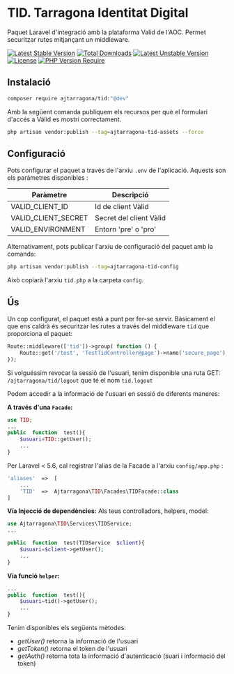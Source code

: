 # TID. Tarragona Identitat Digital
Paquet Laravel d'integració amb la plataforma Valid de l'AOC.
Permet securitzar rutes mitjançant un middleware.

[![Latest Stable Version](http://poser.pugx.org/ajtarragona/tid/v)](https://packagist.org/packages/ajtarragona/tid) 
[![Total Downloads](http://poser.pugx.org/ajtarragona/tid/downloads)](https://packagist.org/packages/ajtarragona/tid) 
[![Latest Unstable Version](http://poser.pugx.org/ajtarragona/tid/v/unstable)](https://packagist.org/packages/ajtarragona/tid) 
[![License](http://poser.pugx.org/ajtarragona/tid/license)](https://packagist.org/packages/ajtarragona/tid) 
[![PHP Version Require](http://poser.pugx.org/ajtarragona/tid/require/php)](https://packagist.org/packages/ajtarragona/tid)



## Instalació
```bash
composer require ajtarragona/tid:"@dev"
``` 

Amb la següent comanda publiquem els recursos per què el formulari d'accés a Vàlid es mostri correctament.
```bash
php artisan vendor:publish --tag=ajtarragona-tid-assets --force
```

## Configuració
Pots configurar el paquet a través de l'arxiu `.env` de l'aplicació. Aquests son els parámetres disponibles :

Paràmetre |  Descripció
--- | ---
VALID_CLIENT_ID | Id de client Vàlid 
VALID_CLIENT_SECRET | Secret del client Vàlid  
VALID_ENVIRONMENT | Entorn 'pre' o 'pro'  


Alternativament, pots publicar l'arxiu de configuració del paquet amb la comanda:

```bash
php artisan vendor:publish --tag=ajtarragona-tid-config
```

Això copiarà l'arxiu `tid.php` a la carpeta `config`.



## Ús
Un cop configurat, el paquet està a punt per fer-se servir.
Bàsicament el que ens caldrà és securitzar les rutes a través del middleware `tid` que proporciona el paquet:

```php
Route::middleware(['tid'])->group( function () {
    Route::get('/test', 'TestTidController@page')->name('secure_page');
});
```

Si volguéssim revocar la sessió de l'usuari, tenim disponible una ruta GET:
`/ajtarragona/tid/logout` que té el nom `tid.logout`



Podem accedir a la informació de l'usuari en sessió de diferents maneres:

**A través d'una `Facade`:**
```php
use TID;
...
public  function  test(){
    $usuari=TID::getUser();
    ...
}
```

Per Laravel < 5.6, cal registrar l'alias de la Facade a l'arxiu `config/app.php` :
 
```php
'aliases'  =>  [
    ...
    'TID'  =>  Ajtarragona\TID\Facades\TIDFacade::class
]
```

  

**Vía Injecció de dependències:**
Als teus controlladors, helpers, model:


```php
use Ajtarragona\TID\Services\TIDService;
...

public  function  test(TIDService  $client){
    $usuari=$client->getUser();
    ...
}
```

**Vía funció `helper`:**
```php
...
public  function  test(){
    $usuari=tid()->getUser();
    ...
}
```

Tenim disponibles els següents mètodes:
- *getUser()* retorna la informació de l'usuari
- *getToken()* retorna el token de l'usuari
- *getAuth()* retorna tota la informació d'autenticació (suari i informació del token)